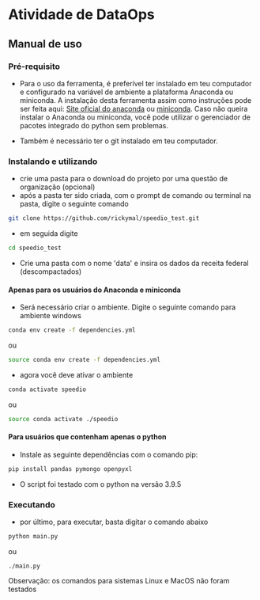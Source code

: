 # Atividade de DataOps

## Manual de uso

### Pré-requisito
- Para o uso da ferramenta, é preferível ter instalado em teu computador e configurado na variável de ambiente a plataforma Anaconda ou miniconda.
A instalação desta ferramenta assim como instruções pode ser feita aqui: [Site oficial do anaconda](https://www.anaconda.com/products/individual) ou [miniconda](https://docs.conda.io/en/latest/miniconda.html). Caso não queira instalar o Anaconda ou miniconda, você pode utilizar o gerenciador de pacotes integrado do python sem problemas.

- Também é necessário ter o git instalado em teu computador.


### Instalando e utilizando

- crie uma pasta para o download do projeto por uma questão de organização (opcional)
- após a pasta ter sido criada, com o prompt de comando ou terminal na pasta, digite o seguinte comando
```bash
git clone https://github.com/rickymal/speedio_test.git
```
- em seguida digite
```bash
cd speedio_test
```
- Crie uma pasta com o nome 'data' e insira os dados da receita federal (descompactados)
#### Apenas para os usuários do Anaconda e miniconda
- Será necessário criar o ambiente. Digite o seguinte comando para ambiente windows 
```bash
conda env create -f dependencies.yml
```
ou
```bash
source conda env create -f dependencies.yml
```
- agora você deve ativar o ambiente
```bash
conda activate speedio
```
ou
```bash
source conda activate ./speedio
```
#### Para usuários que contenham apenas o python
- Instale as seguinte dependências com o comando pip:
```bash
pip install pandas pymongo openpyxl
```
- O script foi testado com o python na versão 3.9.5


### Executando
- por último, para executar, basta digitar o comando abaixo
```bash
python main.py
```
ou
```
./main.py
```

Observação: os comandos para sistemas Linux e MacOS não foram testados

